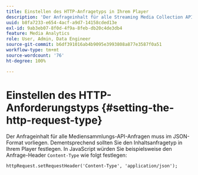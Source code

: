 ```yaml
---
title: Einstellen des HTTP-Anfragetyps in Ihrem Player
description: 'Der Anfrageinhalt für alle Streaming Media Collection API-Anfragen muss im JSON-Format vorliegen. Erfahren Sie, wie Sie den Content-Anfragetyp in Ihrem Player festlegen. '
uuid: b8fa7233-e654-4acf-a9d7-14158cded13e
exl-id: 9ab3eb07-8f0d-4f9a-8feb-db20c4de3db4
feature: Media Analytics
role: User, Admin, Data Engineer
source-git-commit: b6df391016ab4b9095e3993808a877e3587f0a51
workflow-type: tm+mt
source-wordcount: '76'
ht-degree: 100%

---
```


# Einstellen des HTTP-Anforderungstyps {#setting-the-http-request-type}

Der Anfrageinhalt für alle Mediensammlungs-API-Anfragen muss im JSON-Format vorliegen. Dementsprechend sollten Sie den Inhaltsanfragetyp in Ihrem Player festlegen. In JavaScript würden Sie beispielsweise den Anfrage-Header `Content-Type` wie folgt festlegen:

```
httpRequest.setRequestHeader('Content-Type', 'application/json'); 
```
